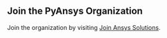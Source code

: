 ## Join the PyAnsys Organization

Join the organization by visiting [Join Ansys Solutions](www.ansys.com).
